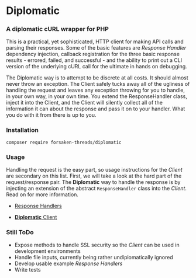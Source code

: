 # Diplomatic

### A diplomatic cURL wrapper for PHP

This is a practical, yet sophisticated, HTTP client for making API calls and parsing their responses.  Some of the basic features are *Response Handler* dependency injection, callback registration for the three basic response results - errored, failed, and successful - and the ability to print out a CLI version of the underlying cURL call for the ultimate in hands on debugging.

The Diplomatic way is to attempt to be discrete at all costs. It should almost never throw an exception. The Client safely tucks away all of the ugliness of handling the request and leaves any exception throwing for you to handle, in your own way, in your own time. You extend the ResponseHandler class, inject it into the Client, and the Client will silently collect all of the information it can about the response and pass it on to your handler. What you do with it from there is up to you.
     
### Installation

`composer require forsaken-threads/diplomatic`

### Usage

Handling the request is the easy part, so usage instructions for the *Client* are secondary on this list.  First, we will take a look at the hard part of the request/response pair.  The **Diplomatic** way to handle the response is by injecting an extension of the abstract `ResponseHandler` class into the *Client*.  Read on for more information.

* [Response Handlers](./documentation/ResponseHandler.md)

* [**Diplomatic** Client](./documentation/Client.md)

### Still ToDo

* Expose methods to handle SSL security so the *Client* can be used in development environments
* Handle file inputs, currently being rather undiplomatically ignored
* Develop usable example *Response Handlers*
* Write tests